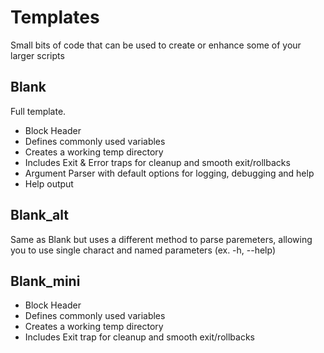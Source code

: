 # Templates
Small bits of code that can be used to create or enhance some of your larger scripts

## Blank
Full template.
* Block Header
* Defines commonly used variables
* Creates a working temp directory
* Includes Exit & Error traps for cleanup and smooth exit/rollbacks
* Argument Parser with default options for logging, debugging and help
* Help output

## Blank_alt
Same as Blank but uses a different method to parse paremeters, allowing you to use single charact and named parameters (ex. -h, --help)

## Blank_mini
* Block Header
* Defines commonly used variables
* Creates a working temp directory
* Includes Exit trap for cleanup and smooth exit/rollbacks
